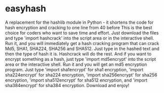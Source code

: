 # easyhash
A replacement for the hashlib module in Python - it shortens the code for hash encryption and cracking to one line from 40 before 
This is the best choice for coders who want to save time and effort. Just download the files and type 'import hashcrack' into the script area or in the interactive shell.
Run it, and you will immediately get a hash cracking program that can crack Md5, SHA1, SHA224, SHA256 and SHA512. Just type in the hashed text and then the type of hash it is.
Hashcrack will do the rest. And if you want to encrypt something as a hash, just type 'import md5encrypt' into the script area or the interactive shell.
Run it and you will get an md5 encryption program.
Just type 'import sha1encrypt' for sha1 encryption, 'import sha224encrypt' for sha224 encryption,
'import sha256encrypt' for sha256 encryption, 'import sha512encrypt' for sha512 encryption, and 'import sha384encrypt' for sha384 encryption. Download and enjoy!
